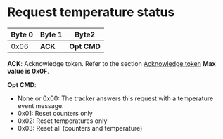 # Request temperature status

|  Byte 0 |  Byte 1  |  Byte2       |
|---------|----------|--------------|
|  0x06   |  **ACK** |  **Opt CMD** |

 **ACK**: Acknowledge token. Refer to the section [Acknowledge token](/AbeewayRefGuide/downlink-messages/ack-token/readme.md) **Max value is 0x0F**.

**Opt CMD**:
-   None or 0x00: The tracker answers this request with a temperature event message.
-   0x01: Reset counters only
-   0x02: Reset temperatures only
-   0x03: Reset all (counters and temperature)